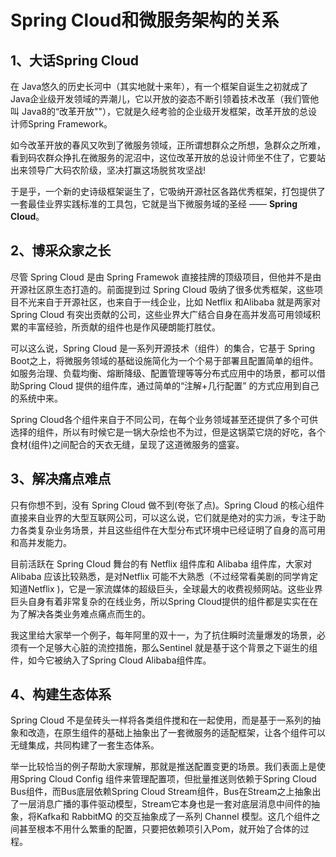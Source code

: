 # Spring Cloud和微服务架构的关系

## 1、大话Spring Cloud

在 Java悠久的历史长河中（其实地就十来年），有一个框架自诞生之初就成了 Java企业级开发领域的弄潮儿，它以开放的姿态不断引领着技术改革（我们管他叫 Java8的“改革开放""），它就是久经考验的企业级开发框架，改革开放的总设计师Spring Framework。

如今改革开放的春风又吹到了微服务领域，正所谓想群众之所想，急群众之所难，看到码农群众挣扎在微服务的泥沼中，这位改革开放的总设计师坐不住了，它要站出来领导广大码农阶级，坚决打赢这场脱贫攻坚战!

于是乎，一个新的史诗级框架诞生了，它吸纳开源社区各路优秀框架，打包提供了一套最佳业界实践标准的工具包，它就是当下微服务域的圣经 —— **Spring Cloud**。

## 2、博采众家之长

尽管 Spring Cloud 是由 Spring Framewok 直接挂牌的顶级项目，但他并不是由开源社区原生态打造的。前面提到过 Spring Cloud 吸纳了很多优秀框架，这些项目不光来自于开源社区，也来自于一线企业，比如 Netflix 和Alibaba 就是两家对 Spring Cloud 有突出贡献的公司，这些业界大广结合自身在高并发高可用领域积累的丰富经验，所贡献的组件也是作风硬朗能打胜仗。

可以这么说，Spring Cloud 是一系列开源技术（组件）的集合，它基于 Spring Boot之上，将微服务领域的基础设施简化为一个个易于部署且配置简单的组件。如服务治理、负载均衡、熔断降级、配置管理等等分布式应用中的场景，都可以借助Spring Cloud 提供的组件库，通过简单的“注解+几行配置” 的方式应用到自己的系统中来。

Spring Cloud各个组件来自于不同公司，在每个业务领域甚至还提供了多个可供选择的组件，所以有时候它是一锅大杂烩也不为过，但是这锅菜它烧的好吃，各个食材(组件)之间配合的天衣无缝，呈现了这道微服务的盛宴。

## 3、解决痛点难点

只有你想不到，没有 Spring Cloud 做不到(夸张了点)。Spring Cloud 的核心组件直接来自业界的大型互联网公司，可以这么说，它们就是绝对的实力派，专注于助力各类复杂业务场景，并且这些组件在大型分布式环境中已经证明了自身的高可用和高并发能力。

目前活跃在 Spring CIoud 舞台的有 Netflix 组件库和 Alibaba 组件库，大家对 Alibaba 应该比较熟悉，是对Netflix 可能不大熟悉（不过经常看美剧的同学肯定知道Netflix )，它是一家流媒体的超级巨头，全球最大的收费视频网站。这些业界巨头自身有着非常复杂的在线业务，所以Spring Cloud提供的组件都是实实在在为了解决各类业务难点痛点而生的。

我这里给大家举一个例子，每年阿里的双十一，为了抗住瞬时流量爆发的场景，必须有一个足够大心脏的流控措施，那么Sentinel 就是基于这个背景之下诞生的组件，如今它被纳入了Spring Cloud Alibaba组件库。

## 4、构建生态体系

Spring Cloud 不是垒砖头一样将各类组件搅和在一起使用，而是基于一系列的抽象和改造，在原生组件的基础上抽象出了一套微服务的适配框架，让各个组件可以无缝集成，共同构建了一套生态体系。

举一比较恰当的例子帮助大家理解，那就是推送配置变更的场景。我们表面上是使用Spring Cloud Config 组件来管理配置项，但批量推送则依赖于Spring Cloud Bus组件，而Bus底层依赖Spring Cloud Stream组件，Bus在Stream之上抽象出了一层消息广播的事件驱动模型，Stream它本身也是一套对底层消息中间件的抽象，将Kafka和 RabbitMQ 的交互抽象成了一系列 Channel 模型。这几个组件之间甚至根本不用什么繁重的配置，只要把依赖项引入Pom，就开始了合体的过程。